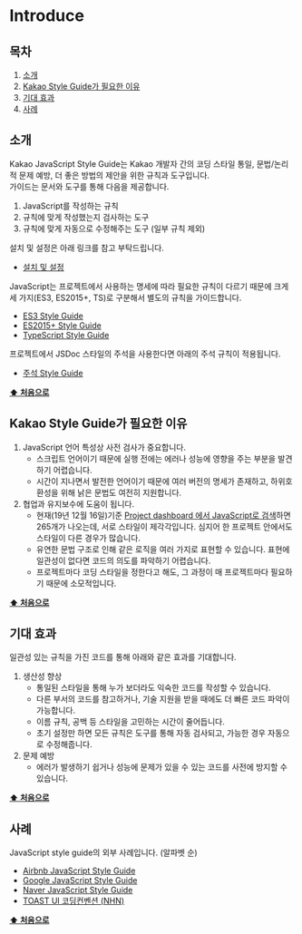 # Introduce

## 목차
  1. [소개](#소개)
  1. [Kakao Style Guide가 필요한 이유](#kakao-style-guide가-필요한-이유)
  1. [기대 효과](#기대-효과)
  1. [사례](#사례)

## 소개
Kakao JavaScript Style Guide는 Kakao 개발자 간의 코딩 스타일 통일, 문법/논리적 문제 예방, 더 좋은 방법의 제안을 위한 규칙과 도구입니다.  
가이드는 문서와 도구를 통해 다음을 제공합니다.
1. JavaScript를 작성하는 규칙
1. 규칙에 맞게 작성했는지 검사하는 도구
1. 규칙에 맞게 자동으로 수정해주는 도구 (일부 규칙 제외)

설치 및 설정은 아래 링크를 참고 부탁드립니다.
- [설치 및 설정](./README.md)

JavaScript는 프로젝트에서 사용하는 명세에 따라 필요한 규칙이 다르기 때문에 크게 세 가지(ES3, ES2015+, TS)로 구분해서 별도의 규칙을 가이드합니다.
- [ES3 Style Guide](./es3/README.md)
- [ES2015+ Style Guide](./es2015/README.md)
- [TypeScript Style Guide](./typescript/README.md)

프로젝트에서 JSDoc 스타일의 주석을 사용한다면 아래의 주석 규칙이 적용됩니다. 
- [주석 Style Guide](./comment/README.md)
  
**[⬆ 처음으로](#introduce)**

## Kakao Style Guide가 필요한 이유
1. JavaScript 언어 특성상 사전 검사가 중요합니다.
    - 스크립트 언어이기 때문에 실행 전에는 에러나 성능에 영향을 주는 부분을 발견하기 어렵습니다.
    - 시간이 지나면서 발전한 언어이기 때문에 여러 버전의 명세가 존재하고, 하위호환성을 위해 낡은 문법도 여전히 지원합니다.
1. 협업과 유지보수에 도움이 됩니다.
    - 현재(19년 12월 16일)기준 [Project dashboard 에서 JavaScript로 검색](http://proj-dashboard.daumkakao.io/?skill=javascript&current=skill)하면 265개가 나오는데, 서로 스타일이 제각각입니다. 심지어 한 프로젝트 안에서도 스타일이 다른 경우가 많습니다.
    - 유연한 문법 구조로 인해 같은 로직을 여러 가지로 표현할 수 있습니다. 표현에 일관성이 없다면 코드의 의도를 파악하기 어렵습니다. 
    - 프로젝트마다 코딩 스타일을 정한다고 해도, 그 과정이 매 프로젝트마다 필요하기 때문에 소모적입니다. 

**[⬆ 처음으로](#introduce)**

## 기대 효과
일관성 있는 규칙을 가진 코드를 통해 아래와 같은 효과를 기대합니다.

1. 생산성 향상
    - 통일된 스타일을 통해 누가 보더라도 익숙한 코드를 작성할 수 있습니다.
    - 다른 부서의 코드를 참고하거나, 기술 지원을 받을 때에도 더 빠른 코드 파악이 가능합니다.  
    - 이름 규칙, 공백 등 스타일을 고민하는 시간이 줄어듭니다. 
    - 초기 설정만 하면 모든 규칙은 도구를 통해 자동 검사되고, 가능한 경우 자동으로 수정해줍니다.
1. 문제 예방
    - 에러가 발생하기 쉽거나 성능에 문제가 있을 수 있는 코드를 사전에 방지할 수 있습니다.

**[⬆ 처음으로](#introduce)**

## 사례
JavaScript style guide의 외부 사례입니다. (알파벳 순)
- [Airbnb JavaScript Style Guide](https://github.com/airbnb/javascript)
- [Google JavaScript Style Guide](https://google.github.io/styleguide/jsguide.html)
- [Naver JavaScript Style Guide](https://github.com/naver/eslint-config-naver/blob/master/STYLE_GUIDE.md)
- [TOAST UI 코딩컨벤션 (NHN)](https://ui.toast.com/fe-guide/ko_CODING-CONVENSION)

**[⬆ 처음으로](#introduce)**
